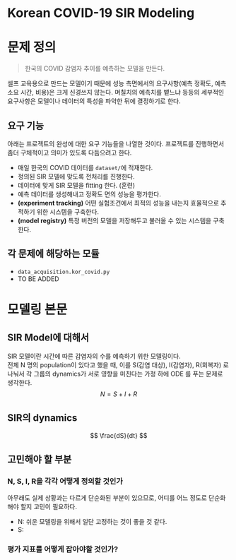 # Korean COVID-19 SIR Modeling

# 문제 정의
> 한국의 COVID 감염자 추이를 예측하는 모델을 만든다. 

셀프 교육용으로 만드는 모델이기 때문에 성능 측면에서의 요구사항(예측 정확도, 예측 소요 시간, 비용)은 크게 신경쓰지 않는다. 며칠치의 예측치를 뱉느냐 등등의 세부적인 요구사항은 모델이나 데이터의 특성을 파악한 뒤에 결정하기로 한다.

## 요구 기능
아래는 프로젝트의 완성에 대한 요구 기능들을 나열한 것이다. 프로젝트를 진행하면서 좀더 구체적이고 의미가 있도록 다듬으려고 한다.
- 매일 한국의 COVID 데이터를 `dataset/`에 적재한다.
- 정의된 SIR 모델에 맞도록 전처리를 진행한다.
- 데이터에 맞게 SIR 모델을 fitting 한다. (훈련)
- 예측 데이터를 생성해내고 정확도 면의 성능을 평가한다.
- **(experiment tracking)** 어떤 실험조건에서 최적의 성능을 내는지 효율적으로 추적하기 위한 시스템을 구축한다. 
- **(model registry)** 특정 버전의 모델을 저장해두고 불러올 수 있는 시스템을 구축한다. 
## 각 문제에 해당하는 모듈
- `data_acquisition.kor_covid.py`
- TO BE ADDED

# 모델링 본문

## SIR Model에 대해서
SIR 모델이란 시간에 따른 감염자의 수를 예측하기 위한 모델링이다.   
전체 N 명의 population이 있다고 했을 때, 이를 S(감염 대상), I(감염자), R(회복자) 로 나눠서 각 그룹의 dynamics가 서로 영향을 미친다는 가정 하에 ODE 를 푸는 문제로 생각한다.
$$
N=S+I+R
$$
## SIR의 dynamics
$$
\frac{dS}{dt}
$$

## 고민해야 할 부분
### N, S, I, R을 각각 어떻게 정의할 것인가
아무래도 실제 상황과는 다르게 단순화된 부분이 있으므로, 어디를 어느 정도로 단순화해야 할지 고민이 필요하다.
- N: 쉬운 모델링을 위해서 일단 고정하는 것이 좋을 것 같다.
- S: 

### 평가 지표를 어떻게 잡아야할 것인가?

